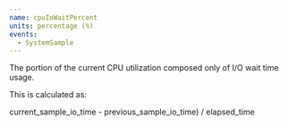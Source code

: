 ```yaml
---
name: cpuIoWaitPercent
units: percentage (%)
events:
  - SystemSample
---
```


The portion of the current CPU utilization composed only of I/O wait time usage.

This is calculated as:

current\_sample\_io\_time - previous\_sample\_io\_time) / elapsed\_time